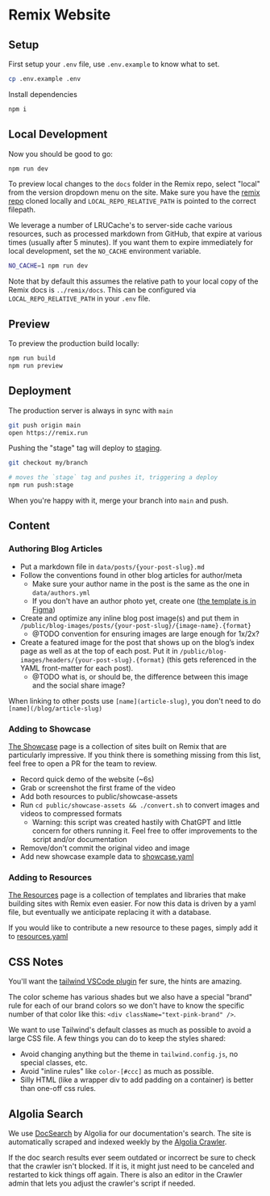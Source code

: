 # Remix Website

## Setup

First setup your `.env` file, use `.env.example` to know what to set.

```sh
cp .env.example .env
```

Install dependencies

```sh
npm i
```

## Local Development

Now you should be good to go:

```sh
npm run dev
```

To preview local changes to the `docs` folder in the Remix repo, select "local" from the version dropdown menu on the site. Make sure you have the [remix repo](https://github.com/remix-run/remix) cloned locally and `LOCAL_REPO_RELATIVE_PATH` is pointed to the correct filepath.

We leverage a number of LRUCache's to server-side cache various resources, such as processed markdown from GitHub, that expire at various times (usually after 5 minutes). If you want them to expire immediately for local development, set the `NO_CACHE` environment variable.

```sh
NO_CACHE=1 npm run dev
```

Note that by default this assumes the relative path to your local copy of the Remix docs is `../remix/docs`. This can be configured via `LOCAL_REPO_RELATIVE_PATH` in your `.env` file.

## Preview

To preview the production build locally:

```sh
npm run build
npm run preview
```

## Deployment

The production server is always in sync with `main`

```sh
git push origin main
open https://remix.run
```

Pushing the "stage" tag will deploy to [staging](https://remixdotrunstage.fly.dev/blog).

```sh
git checkout my/branch

# moves the `stage` tag and pushes it, triggering a deploy
npm run push:stage
```

When you're happy with it, merge your branch into `main` and push.

## Content

### Authoring Blog Articles

- Put a markdown file in `data/posts/{your-post-slug}.md`
- Follow the conventions found in other blog articles for author/meta
  - Make sure your author name in the post is the same as the one in `data/authors.yml`
  - If you don't have an author photo yet, create one ([the template is in Figma](https://www.figma.com/file/6G68ZVNbR6bMHl2p8727xi/www.remix.run?node-id=6%3A2))
- Create and optimize any inline blog post image(s) and put them in `/public/blog-images/posts/{your-post-slug}/{image-name}.{format}`
  - @TODO convention for ensuring images are large enough for 1x/2x?
- Create a featured image for the post that shows up on the blog’s index page as well as at the top of each post. Put it in `/public/blog-images/headers/{your-post-slug}.{format}` (this gets referenced in the YAML front-matter for each post).
  - @TODO what is, or should be, the difference between this image and the social share image?

When linking to other posts use `[name](article-slug)`, you don't need to do `[name](/blog/article-slug)`

### Adding to Showcase

[The Showcase](https://remix.run/showcase) page is a collection of sites built on Remix that are particularly impressive. If you think there is something missing from this list, feel free to open a PR for the team to review.

- Record quick demo of the website (~6s)
- Grab or screenshot the first frame of the video
- Add both resources to public/showcase-assets
- Run `cd public/showcase-assets && ./convert.sh` to convert images and videos to compressed formats
  - Warning: this script was created hastily with ChatGPT and little concern for others running it. Feel free to offer improvements to the script and/or documentation
- Remove/don't commit the original video and image
- Add new showcase example data to [showcase.yaml](./data/showcase.yaml)

### Adding to Resources

[The Resources](https://remix.run/resources) page is a collection of templates and libraries that make building sites with Remix even easier. For now this data is driven by a yaml file, but eventually we anticipate replacing it with a database.

If you would like to contribute a new resource to these pages, simply add it to [resources.yaml](./data/resources.yaml)

## CSS Notes

You'll want the [tailwind VSCode plugin](https://marketplace.visualstudio.com/items?itemName=bradlc.vscode-tailwindcss) fer sure, the hints are amazing.

The color scheme has various shades but we also have a special "brand" rule for each of our brand colors so we don't have to know the specific number of that color like this: `<div className="text-pink-brand" />`.

We want to use Tailwind's default classes as much as possible to avoid a large CSS file. A few things you can do to keep the styles shared:

- Avoid changing anything but the theme in `tailwind.config.js`, no special classes, etc.
- Avoid "inline rules" like `color-[#ccc]` as much as possible.
- Silly HTML (like a wrapper div to add padding on a container) is better than one-off css rules.

## Algolia Search

We use [DocSearch](https://docsearch.algolia.com/) by Algolia for our documentation's search. The site is automatically scraped and indexed weekly by the [Algolia Crawler](https://crawler.algolia.com/).

If the doc search results ever seem outdated or incorrect be sure to check that the crawler isn't blocked. If it is, it might just need to be canceled and restarted to kick things off again. There is also an editor in the Crawler admin that lets you adjust the crawler's script if needed.
